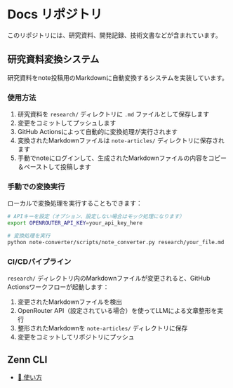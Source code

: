 # Docs リポジトリ

このリポジトリには、研究資料、開発記録、技術文書などが含まれています。

## 研究資料変換システム

研究資料をnote投稿用のMarkdownに自動変換するシステムを実装しています。

### 使用方法

1. 研究資料を `research/` ディレクトリに `.md` ファイルとして保存します
2. 変更をコミットしてプッシュします
3. GitHub Actionsによって自動的に変換処理が実行されます
4. 変換されたMarkdownファイルは `note-articles/` ディレクトリに保存されます
5. 手動でnoteにログインして、生成されたMarkdownファイルの内容をコピー＆ペーストして投稿します

### 手動での変換実行

ローカルで変換処理を実行することもできます：

```bash
# APIキーを設定（オプション、設定しない場合はモック処理になります）
export OPENROUTER_API_KEY=your_api_key_here

# 変換処理を実行
python note-converter/scripts/note_converter.py research/your_file.md
```

### CI/CDパイプライン

`research/` ディレクトリ内のMarkdownファイルが変更されると、GitHub Actionsワークフローが起動します：

1. 変更されたMarkdownファイルを検出
2. OpenRouter API（設定されている場合）を使ってLLMによる文章整形を実行
3. 整形されたMarkdownを `note-articles/` ディレクトリに保存
4. 変更をコミットしてリポジトリにプッシュ

## Zenn CLI

* [📘 使い方](https://zenn.dev/zenn/articles/zenn-cli-guide)